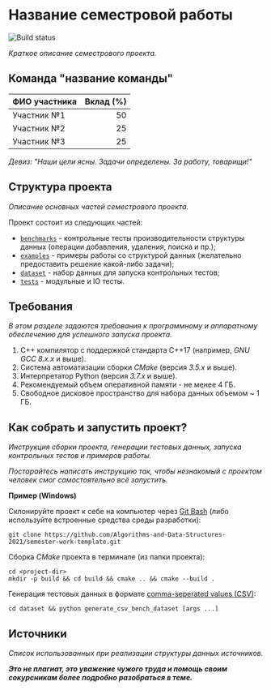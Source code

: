 # Название семестровой работы

![Build status](https://github.com/Algorithms-and-Data-Structures-2021/semester-work-template/actions/workflows/cmake.yml/badge.svg)

_Краткое описание семестрового проекта._

## Команда "название команды"

| ФИО участника | Вклад (%) |
| :---          |   ---:    |
| Участник №1   | 50        |
| Участник №2   | 25        |
| Участник №3   | 25        |

_Девиз: "Наши цели ясны. Задачи определены. За работу, товарищи!"_

## Структура проекта

_Описание основных частей семестрового проекта._

Проект состоит из следующих частей:
- [`benchmarks`](benchmarks) - контрольные тесты производительности структуры данных (операции добавления, удаления, поиска и пр.);
- [`examples`](examples) - примеры работы со структурой данных (желательно предоставить решение какой-либо задачи);
- [`dataset`](dataset) - набор данных для запуска контрольных тестов;
- [`tests`](tests) - модульные и IO тесты.

## Требования

_В этом разделе задаются требования к программному и аппаратному обеспечению для успешного запуска проекта._

1. С++ компилятор c поддержкой стандарта C++17 (например, _GNU GCC 8.x.x_ и выше).
2. Система автоматизации сборки _CMake_ (версия _3.5.x_ и выше).
3. Интерпретатор Python (версия _3.7.x_ и выше).
4. Рекомендуемый объем оперативной памяти - не менее 4 ГБ.
5. Свободное дисковое пространство для набора данных объемом ~ 1 ГБ.

## Как собрать и запустить проект?

_Инструкция сборки проекта, генерации тестовых данных, запуска контрольных тестов и примеров работы._

_Постарайтесь написать инструкцию так, чтобы незнакомый с проектом человек смог самостоятельно всё запустить._

**Пример (Windows)**

Склонируйте проект к себе на компьютер через [Git Bash](https://gitforwindows.org/) (либо используйте встроенные средства среды разработки):
```shell
git clone https://github.com/Algorithms-and-Data-Structures-2021/semester-work-template.git
```

Сборка *CMake* проекта в терминале (из папки проекта):
```shell
cd <project-dir>
mkdir -p build && cd build && cmake .. && cmake --build .
```

Генерация тестовых данных в формате [comma-seperated values (CSV)](https://en.wikipedia.org/wiki/Comma-separated_values):
```shell
cd dataset && python generate_csv_bench_dataset [args ...] 
```



## Источники

_Список использованных при реализации структуры данных источников._

_**Это не плагиат, это уважение чужого труда и помощь своим сокурсникам более подробно разобраться в теме.**_
